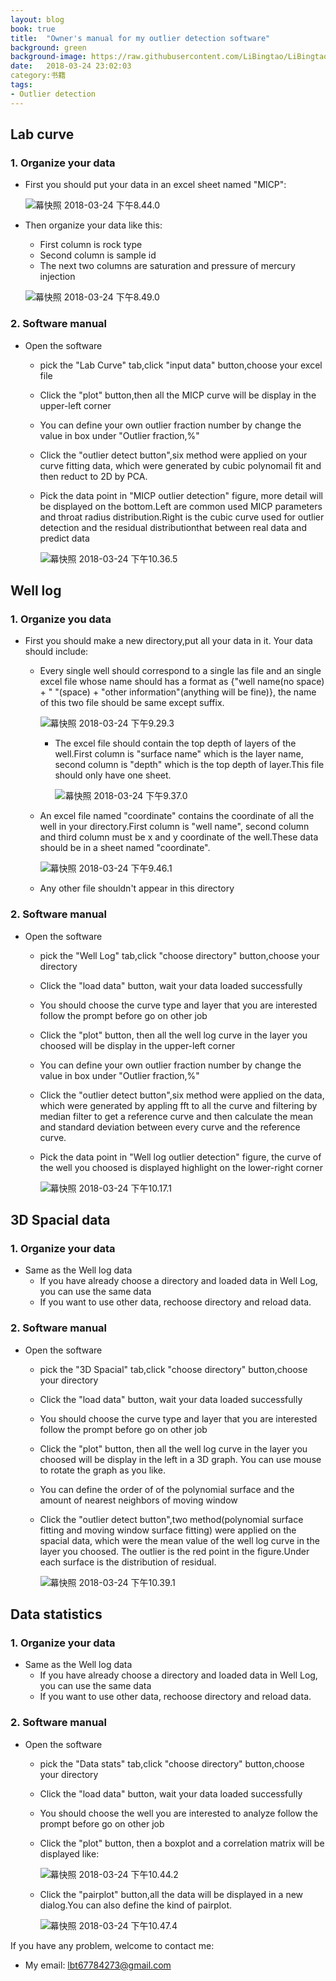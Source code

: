```yaml
---
layout: blog
book: true
title:  "Owner's manual for my outlier detection software"
background: green
background-image: https://raw.githubusercontent.com/LiBingtao/LiBingtao.github.io/master/image/屏幕快照%202018-03-24%20下午10.39.12.png
date:   2018-03-24 23:02:03
category:书籍
tags:
- Outlier detection
---
```




## Lab curve

### 1. Organize your data

* First you should put your data in an excel sheet named "MICP":

  ![幕快照 2018-03-24 下午8.44.0](https://raw.githubusercontent.com/LiBingtao/LiBingtao.github.io/master/image/屏幕快照%202018-03-24%20下午8.44.03.png)

* Then organize your data like this:

  * First column is rock type
  * Second column is sample id
  * The next two columns are saturation and pressure of mercury injection

  ![幕快照 2018-03-24 下午8.49.0](https://raw.githubusercontent.com/LiBingtao/LiBingtao.github.io/master/image/屏幕快照%202018-03-24%20下午8.49.04.png)

### 2. Software manual 

* Open the software
  * pick the "Lab Curve" tab,click "input data" button,choose your excel file

  * Click the "plot" button,then all the MICP curve will be display in the upper-left corner

  * You can define your own outlier fraction number by change the value in box under "Outlier fraction,%"

  * Click the "outlier detect button",six method were applied on your curve fitting data, which were generated by cubic polynomail fit and then reduct to 2D by PCA.

  * Pick the data point in "MICP outlier detection" figure, more detail will be displayed on the bottom.Left are common used MICP parameters and throat radius distribution.Right is the cubic curve used for outlier detection and the residual distributionthat between real data and predict data

    ![幕快照 2018-03-24 下午10.36.5](https://raw.githubusercontent.com/LiBingtao/LiBingtao.github.io/master/image/屏幕快照%202018-03-24%20下午10.36.55.png)

## Well log

### 1. Organize you data

* First you should make a new directory,put all your data in it. Your data should include:

  * Every single well should correspond to a single las file and an single excel file whose name should has a format as {"well name(no space) + " "(space) + "other information"(anything will be fine)}, the name of this two file should be same except suffix.

    ![幕快照 2018-03-24 下午9.29.3](https://raw.githubusercontent.com/LiBingtao/LiBingtao.github.io/master/image/屏幕快照%202018-03-24%20下午9.29.38.png)

    * The excel file should contain the top depth of layers of the well.First column is "surface name" which is the layer name, second column is "depth" which is the top depth of layer.This file should only have one sheet.

      ![幕快照 2018-03-24 下午9.37.0](https://raw.githubusercontent.com/LiBingtao/LiBingtao.github.io/master/image/屏幕快照%202018-03-24%20下午9.37.04.png)

  * An excel file named "coordinate" contains the coordinate of all the well in your directory.First column is "well name", second column and third column must be x and y coordinate of the well.These data should be in a sheet named "coordinate".

    ![幕快照 2018-03-24 下午9.46.1](https://raw.githubusercontent.com/LiBingtao/LiBingtao.github.io/master/image/屏幕快照%202018-03-24%20下午9.46.14.png)

  * Any other file shouldn't appear in this directory

### 2. Software manual

* Open the software
  * pick the "Well Log" tab,click "choose directory" button,choose your directory

  * Click the "load data" button, wait your data loaded successfully 

  * You should choose the curve type and layer that you are interested follow the prompt before go on other job

  * Click the "plot" button, then all the well log curve in the layer you choosed will be display in the upper-left corner

  * You can define your own outlier fraction number by change the value in box under "Outlier fraction,%"

  * Click the "outlier detect button",six method were applied on the data, which were generated by appling fft to all the curve and filtering by median filter to get a reference curve and then calculate the mean and standard deviation between every curve and the reference curve.

  * Pick the data point in "Well log outlier detection" figure, the curve of the well you choosed is displayed highlight on the lower-right corner

    ![幕快照 2018-03-24 下午10.17.1](https://raw.githubusercontent.com/LiBingtao/LiBingtao.github.io/master/image/屏幕快照%202018-03-24%20下午10.17.17.png)

## 3D Spacial data

### 1. Organize your data

* Same as the Well log data
  * If you have already choose a directory and loaded data in Well Log, you can use the same data
  * If you want to use other data, rechoose directory and reload data.

### 2. Software manual

- Open the software

  - pick the "3D Spacial" tab,click "choose directory" button,choose your directory

  - Click the "load data" button, wait your data loaded successfully 

  - You should choose the curve type and layer that you are interested follow the prompt before go on other job

  - Click the "plot" button, then all the well log curve in the layer you choosed will be display in the left in a 3D graph. You can use mouse to rotate the graph as you like.

  - You can define the order of of the polynomial surface and the amount of nearest neighbors of moving window

  - Click the "outlier detect button",two method(polynomial surface fitting and moving window surface fitting) were applied on the spacial data, which were the mean value of the well log curve in the layer you choosed. The outlier is the red point in the figure.Under each surface is the distribution of  residual.

    ![幕快照 2018-03-24 下午10.39.1](https://raw.githubusercontent.com/LiBingtao/LiBingtao.github.io/master/image/屏幕快照%202018-03-24%20下午10.39.12.png)

## Data statistics

### 1. Organize your data

- Same as the Well log data
  - If you have already choose a directory and loaded data in Well Log, you can use the same data
  - If you want to use other data, rechoose directory and reload data.

### 2. Software manual

- Open the software

  - pick the "Data stats" tab,click "choose directory" button,choose your directory

  - Click the "load data" button, wait your data loaded successfully 

  - You should choose the well you are interested to analyze follow the prompt before go on other job

  - Click the "plot" button, then a boxplot and a correlation matrix will be displayed like:

    ![幕快照 2018-03-24 下午10.44.2](https://raw.githubusercontent.com/LiBingtao/LiBingtao.github.io/master/image/屏幕快照%202018-03-24%20下午10.44.27.png)

  - Click the "pairplot" button,all the data will be displayed in a new dialog.You can also define the kind of pairplot.

    ![幕快照 2018-03-24 下午10.47.4](https://raw.githubusercontent.com/LiBingtao/LiBingtao.github.io/master/image/屏幕快照%202018-03-24%20下午10.47.46.png)



If you have any problem, welcome to contact me:

* My email: lbt67784273@gmail.com

